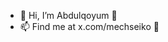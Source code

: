 - 👋 Hi, I’m Abdulqoyum 👀
- 📫 Find me at x.com/mechseiko 💞️

<!---
mechseiko/mechseiko is a ✨ special ✨ repository because its `README.md` (this file) appears on your GitHub profile.
You can click the Preview link to take a look at your changes.
--->
